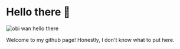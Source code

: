 # Hello there 👋

![obi wan hello there](https://media1.tenor.com/images/2eada1bbeb4ed4182079cf00070324a2/tenor.gif?itemid=13903117)

Welcome to my github page! Honestly, I don't know what to put here.

<!--
**jeremyimmanuel/jeremyimmanuel** is a ✨ _special_ ✨ repository because its `README.md` (this file) appears on your GitHub profile.

Here are some ideas to get you started:

- 🔭 I’m currently working on ...
- 🌱 I’m currently learning ...
- 👯 I’m looking to collaborate on ...
- 🤔 I’m looking for help with ...
- 💬 Ask me about ...
- 📫 How to reach me: ...
- 😄 Pronouns: ...
- ⚡ Fun fact: ...
-->
